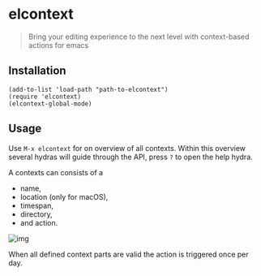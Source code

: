 # elcontext

> Bring your editing experience to the next level with context-based actions for emacs


## Installation

```emacs-lisp
(add-to-list 'load-path "path-to-elcontext")
(require 'elcontext)
(elcontext-global-mode)
```


## Usage

Use `M-x elcontext` for on overview of all contexts. Within this overview several hydras will guide through the API, press `?` to open the help hydra.

A contexts can consists of a

-   name,
-   location (only for macOS),
-   timespan,
-   directory,
-   and action.

![img](https://github.com/rollacaster/elcontext/blob/master/screenshot.png)

When all defined context parts are valid the action is triggered once per day.
